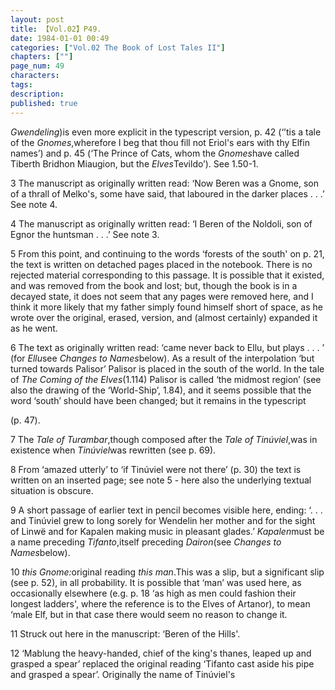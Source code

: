 ```yaml
---
layout: post
title: 【Vol.02】P49.
date: 1984-01-01 00:49
categories: ["Vol.02 The Book of Lost Tales II"]
chapters: [""]
page_num: 49
characters: 
tags: 
description: 
published: true
---
```


<p style="text-indent: 0;">
<I>Gwendeling</I>)is even more explicit in the typescript version, p. 42 (‘’tis a tale of the <I>Gnomes</I>,wherefore I beg that thou fill not Eriol's ears with thy Elfin names’) and p. 45 (‘The Prince of Cats, whom the <I>Gnomes</I>have called Tiberth Bridhon Miaugion, but the <I>Elves</I>Tevildo’). See 1.50-1.
</p>

3   The manuscript as originally written read: ‘Now Beren was a Gnome, son of a thrall of Melko's, some have said, that laboured in the darker places . . .’ See note 4.

4   The manuscript as originally written read: ‘I Beren of the Noldoli, son of Egnor the huntsman . . .’ See note 3.

5   From this point, and continuing to the words ‘forests of the south' on p. 21, the text is written on detached pages placed in the notebook. There is no rejected material corresponding to this passage. It is possible that it existed, and was removed from the book and lost; but, though the book is in a decayed state, it does not seem that any pages were removed here, and I think it more likely that my father simply found himself short of space, as he wrote over the original, erased, version, and (almost certainly) expanded it as he went.

6   The text as originally written read: ‘came never back to Ellu, but plays . . . ’ (for <I>Ellu</I>see <I>Changes to Names</I>below). As a result of the interpolation ‘but turned towards Palisor’ Palisor is placed in the south of the world. In the tale of <I>The Coming of the Elves</I>(1.114) Palisor is called ‘the midmost region’ (see also the drawing of the ‘World-Ship’, 1.84), and it seems possible that the word ‘south’ should have been changed; but it remains in the typescript

(p. 47).

7   The <I>Tale of Turambar</I>,though composed after the <I>Tale of Tinúviel</I>,was in existence when <I>Tinúviel</I>was rewritten (see p. 69).

8   From ‘amazed utterly’ to ‘if Tinúviel were not there’ (p. 30) the text is written on an inserted page; see note 5 - here also the underlying textual situation is obscure.

9   A short passage of earlier text in pencil becomes visible here, ending: ‘. . . and Tinúviel grew to long sorely for Wendelin her mother and for the sight of Linwë and for Kapalen making music in pleasant glades.’ <I>Kapalen</I>must be a name preceding <I>Tifanto</I>,itself preceding <I>Dairon</I>(see <I>Changes to Names</I>below).

10   <I>this Gnome:</I>original reading <I>this man</I>.This was a slip, but a significant slip (see p. 52), in all probability. It is possible that ‘man’ was used here, as occasionally elsewhere (e.g. p. 18 ‘as high as men could fashion their longest ladders', where the reference is to the Elves of Artanor), to mean ‘male Elf, but in that case there would seem no reason to change it.

11     Struck out here in the manuscript: ‘Beren of the Hills'.

12   ‘Mablung the heavy-handed, chief of the king's thanes, leaped up and grasped a spear’ replaced the original reading ‘Tifanto cast aside his pipe and grasped a spear’. Originally the name of Tinúviel's

